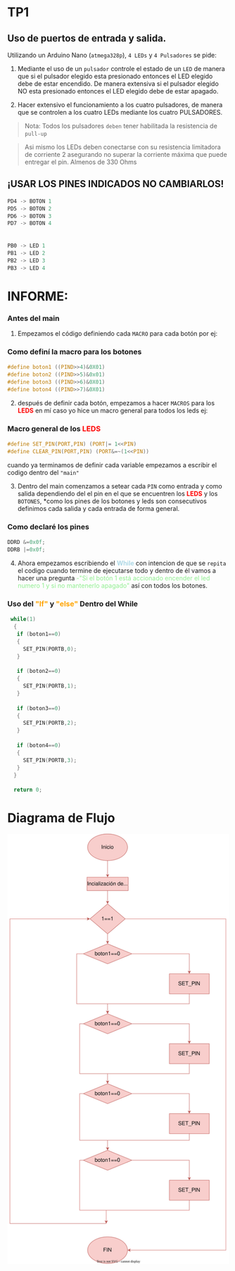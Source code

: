 # TP1

## Uso de puertos de entrada y salida. 

Utilizando un Arduino Nano (`atmega328p`), `4 LEDs` y `4 Pulsadores` se pide:

1. Mediante el uso de un `pulsador` controle el estado de un `LED` de manera que si el pulsador elegido esta presionado entonces el LED elegido debe de estar encendido. De manera extensiva si el pulsador elegido NO esta presionado entonces el LED elegido debe de estar apagado. 

2.  Hacer extensivo el funcionamiento a los cuatro pulsadores, de manera que se controlen a los cuatro LEDs mediante los cuatro PULSADORES. 

> Nota: Todos los pulsadores `deben` tener habilitada la resistencia de `pull-up`

> Asi mismo los LEDs deben conectarse con su resistencia limitadora de corriente 2 asegurando no superar la corriente máxima que puede entregar el pin. Almenos de 330 Ohms


## ¡USAR LOS PINES INDICADOS NO CAMBIARLOS!

``` C
PD4 -> BOTON 1 
PD5 -> BOTON 2 
PD6 -> BOTON 3 
PD7 -> BOTON 4


PB0 -> LED 1 
PB1 -> LED 2 
PB2 -> LED 3 
PB3 -> LED 4
```


# INFORME:
### Antes del main
1. Empezamos el código definiendo cada `MACRO` para cada botón por ej: 
### Como definí la macro para los botones 
``` C
#define boton1 ((PIND>>4)&0X01)
#define boton2 ((PIND>>5)&0x01)
#define boton3 ((PIND>>6)&0X01)
#define boton4 ((PIND>>7)&0X01)
```  
2. después de definir cada botón, empezamos a hacer `MACROS` para los **<span style="color:red">LEDS</span>** en mí caso yo hice un macro general para todos los leds ej:
### Macro general de los **<span style="color:red">LEDS</span>**
``` C
#define SET_PIN(PORT,PIN) (PORT|= 1<<PIN)
#define CLEAR_PIN(PORT,PIN) (PORT&=~(1<<PIN))
 ```
 cuando ya terminamos de definir cada variable empezamos a escribir el codigo dentro del `"main"`

 3. Dentro del main comenzamos a setear cada `PIN` como entrada y como salida dependiendo del el pin en el que se encuentren los **<span style="color:red">LEDS</span>** y los `BOTONES`, *como los pines de los botones y leds son consecutivos definimos cada salida y cada entrada de forma general.
 ### Como declaré los pines
``` C
DDRD &=0x0f;
DDRB |=0x0f;
``` 
4. Ahora empezamos escribiendo el **<span style="color:lightblue">While</span>** con intencion de que se `repita` el codigo cuando termine de ejecutarse todo y dentro de él vamos a hacer una pregunta <span style="color:lightgreen">-"Si el botón 1 está accionado encender el led numero 1 y si no mantenerlo apagado"</span> así con todos los botones.
### Uso del **<span style="color:orange">"If"</span>** y **<span style="color:orange">"else"</span>** Dentro del While 
``` C
 while(1)
  {
   if (boton1==0)
   {
     SET_PIN(PORTB,0);
   }

   if (boton2==0)
   {
     SET_PIN(PORTB,1);
   }
  
   if (boton3==0)
   {
     SET_PIN(PORTB,2);
   }

   if (boton4==0)
   {
     SET_PIN(PORTB,3);
   }
  }

  return 0;
```
# Diagrama de Flujo
![Diagrama de Flujo](Diagrama_TP1.svg "Diagrama")

